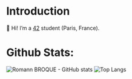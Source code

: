 # Introduction

👋 Hi! I’m a [42](https://www.42.fr/) student (Paris, France).

# Github Stats:

![Romann BROQUE - GitHub stats](https://github-readme-stats.vercel.app/api?username=romann-broque&show_icons=true&theme=dracula)
![Top Langs](https://github-readme-stats.vercel.app/api/top-langs/?username=romann-broque&layout=compact&theme=dark)
